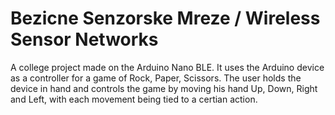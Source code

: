 # Bezicne Senzorske Mreze / Wireless Sensor Networks

A college project made on the Arduino Nano BLE. It uses the Arduino device as a controller for a game of Rock, Paper, Scissors. The user holds the device in hand
and controls the game by moving his hand Up, Down, Right and Left, with each movement being tied to a certian action. 
